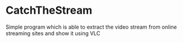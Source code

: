 # CatchTheStream
Simple program which is able to extract the video stream from online streaming sites and show it using VLC
